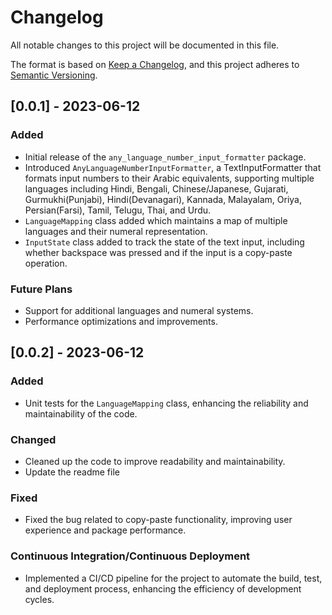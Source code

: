 # Changelog

All notable changes to this project will be documented in this file.

The format is based on [Keep a Changelog](https://keepachangelog.com/en/1.0.0/), and this project
adheres to [Semantic Versioning](https://semver.org/spec/v2.0.0.html).

## [0.0.1] - 2023-06-12

### Added

- Initial release of the `any_language_number_input_formatter` package.
- Introduced `AnyLanguageNumberInputFormatter`, a TextInputFormatter that formats input numbers to
  their Arabic equivalents, supporting multiple languages including Hindi, Bengali,
  Chinese/Japanese, Gujarati, Gurmukhi(Punjabi), Hindi(Devanagari), Kannada, Malayalam, Oriya,
  Persian(Farsi), Tamil, Telugu, Thai, and Urdu.
- `LanguageMapping` class added which maintains a map of multiple languages and their numeral
  representation.
- `InputState` class added to track the state of the text input, including whether backspace was
  pressed and if the input is a copy-paste operation.

### Future Plans

- Support for additional languages and numeral systems.
- Performance optimizations and improvements.

## [0.0.2] - 2023-06-12

### Added

- Unit tests for the `LanguageMapping` class, enhancing the reliability and maintainability of the
  code.

### Changed

- Cleaned up the code to improve readability and maintainability.
- Update the readme file

### Fixed

- Fixed the bug related to copy-paste functionality, improving user experience and package
  performance.

### Continuous Integration/Continuous Deployment

- Implemented a CI/CD pipeline for the project to automate the build, test, and deployment process,
  enhancing the efficiency of development cycles.
